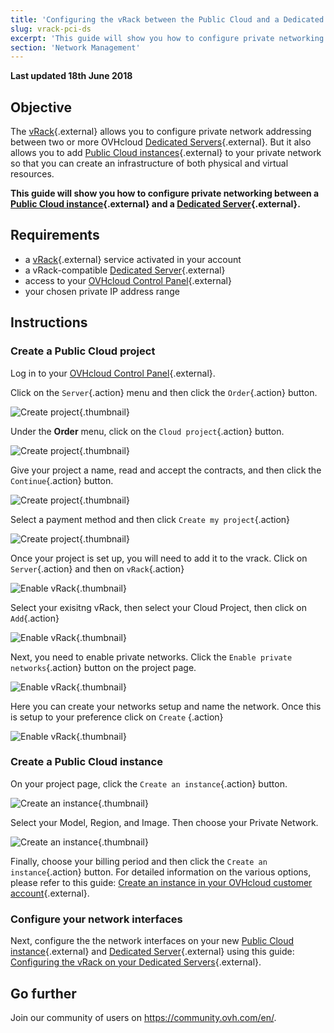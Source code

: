 ```yaml
---
title: 'Configuring the vRack between the Public Cloud and a Dedicated Server'
slug: vrack-pci-ds
excerpt: 'This guide will show you how to configure private networking between a Public Cloud instance and a Dedicated Server.'
section: 'Network Management'
---
```


**Last updated 18th June 2018**

## Objective

The [vRack](https://www.ovh.com/ca/en/solutions/vrack/){.external} allows you to configure private network addressing between two or more OVHcloud [Dedicated Servers](https://www.ovh.com/ca/en/dedicated_servers/){.external}. But it also allows you to add [Public Cloud instances](https://www.ovh.com/ca/en/public-cloud/instances/){.external} to your private network so that you can create an infrastructure of both physical and virtual resources.

**This guide will show you how to configure private networking between a [Public Cloud instance](https://www.ovh.com/ca/en/public-cloud/instances/){.external} and a [Dedicated Server](https://www.ovh.com/ca/en/dedicated_servers/){.external}.**


## Requirements

* a [vRack](https://www.ovh.com/ca/en/solutions/vrack/){.external} service activated in your account
* a vRack-compatible [Dedicated Server](https://www.ovh.com/ca/en/dedicated_servers/){.external}
* access to your [OVHcloud Control Panel](https://ca.ovh.com/auth/?action=gotomanager){.external}
* your chosen private IP address range


## Instructions

### Create a Public Cloud project

Log in to your [OVHcloud Control Panel](https://ca.ovh.com/auth/?action=gotomanager){.external}.

Click on the `Server`{.action} menu and then click the `Order`{.action} button.

![Create project](images/pci-project-01_2020.png){.thumbnail}

Under the **Order** menu, click on the `Cloud project`{.action} button.

![Create project](images/pci-project-02_2020.png){.thumbnail}

Give your project a name, read and accept the contracts, and then click the `Continue`{.action} button.

![Create project](images/pci-project-03a_2020.png){.thumbnail}

Select a payment method and then click `Create my project`{.action}

![Create project](images/pci-project-03b_2020.png){.thumbnail}

Once your project is set up, you will need to add it to the vrack. Click on `Server`{.action} and then on `vRack`{.action}

![Enable vRack](images/pci-vrack-00_2020.png){.thumbnail}

Select your exisitng vRack, then select your Cloud Project, then click on `Add`{.action}

![Enable vRack](images/pci-vrack-00a_2020.png){.thumbnail}

Next,  you need to enable private networks. Click the `Enable private networks`{.action} button on the project page.

![Enable vRack](images/pci-vrack-01_2020.png){.thumbnail}

Here you can create your networks setup and name the network. Once this is setup to your preference click on `Create` {.action}

![Enable vRack](images/pci-vrack-02_2020.png){.thumbnail}

### Create a Public Cloud instance

On your project page, click the `Create an instance`{.action} button.

![Create an instance](images/pci-01_2020.png){.thumbnail}

Select your Model, Region, and Image. Then choose your Private Network.

![Create an instance](images/pci-02_2020.png){.thumbnail}

Finally, choose your billing period  and then click the `Create an instance`{.action} button. For detailed information on the various options, please refer to this guide: [Create an instance in your OVHcloud customer account](../public-cloud/create_an_instance_in_your_ovh_customer_account/){.external}.


### Configure your network interfaces

Next, configure the the network interfaces on your new [Public Cloud instance](https://www.ovh.com/ca/en/public-cloud/instances/){.external} and [Dedicated Server](https://www.ovh.com/ca/en/dedicated_servers/){.external} using this guide: [Configuring the vRack on your Dedicated Servers](../configuring-vrack-on-dedicated-servers/){.external}.


## Go further

Join our community of users on <https://community.ovh.com/en/>.
